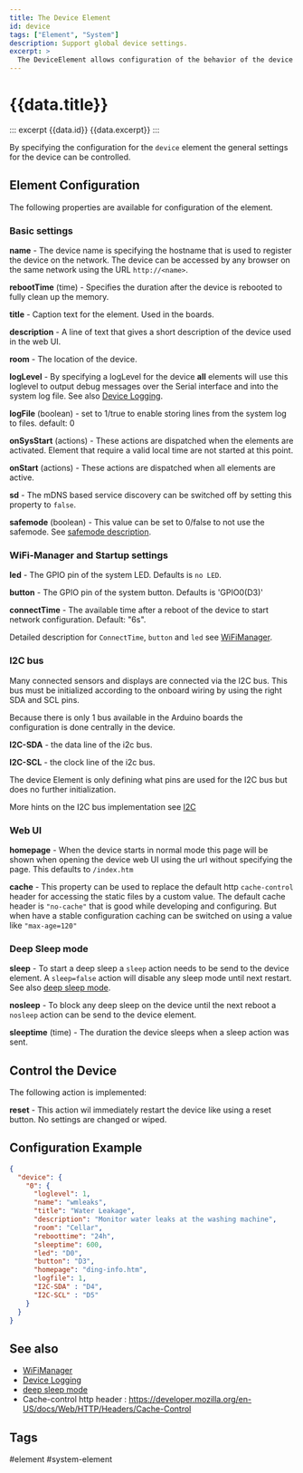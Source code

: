 ```yaml
---
title: The Device Element
id: device
tags: ["Element", "System"]
description: Support global device settings. 
excerpt: >
  The DeviceElement allows configuration of the behavior of the device and the features offered by the board class.
---
```


# {{data.title}}

::: excerpt {{data.id}}
{{data.excerpt}}
:::

By specifying the configuration for the `device` element the general settings for the device can be controlled.


## Element Configuration

The following properties are available for configuration of the element.

<object data="/element.svg?device" type="image/svg+xml"></object>

### Basic settings

**name** - The device name is specifying the hostname that is used to register the device on the network.
The device can be accessed by any browser on the same network using the URL `http://<name>`.

**rebootTime** (time) - Specifies the duration after the device is rebooted to fully clean up the memory.

**title** - Caption text for the element. Used in the boards.

**description** - A line of text that gives a short description of the device used in the web UI.

**room** - The location of the device.

**logLevel** - By specifying a logLevel for the device **all** elements will use this loglevel
to output debug messages over the Serial interface and into the system log file.
See also [Device Logging](/logger.md).

**logFile** (boolean) - set to 1/true to enable storing lines from the system log to files. default: 0

**onSysStart** (actions) - These actions are dispatched when the elements are activated. Element that require a valid local time are not started at this point.  

**onStart** (actions) - These actions are dispatched when all elements are active. 

**sd** - The mDNS based service discovery can be switched off by setting this property to `false`.

**safemode** (boolean) - This value can be set to 0/false to not use the safemode. See [safemode description](/safemode.md).


### WiFi-Manager and Startup settings

**led** - The GPIO pin of the system LED. Defaults is `no LED`.

**button** - The GPIO pin of the system button. Defaults is 'GPIO0(D3)'

**connectTime** - The available time after a reboot of the device to start network configuration. Default: "6s".

Detailed description for `ConnectTime`, `button` and `led` see [WiFiManager](/wifimanager.md).


### I2C bus

Many connected sensors and displays are connected via the I2C bus. This bus must be initialized according to the onboard wiring by using the right SDA and SCL pins.

Because there is only 1 bus available in the Arduino boards the configuration is done centrally in the device.

**I2C-SDA** - the data line of the i2c bus.

**I2C-SCL** - the clock line of the i2c bus.

The device Element is only defining what pins are used for the I2C bus but does no further initialization.

More hints on the I2C bus implementation see [I2C](/i2c.md)


### Web UI

**homepage** - When the device starts in normal mode this page will be shown when opening the device web UI using the url without specifying the page. This defaults to `/index.htm`

**cache** - This property can be used to replace the default http `cache-control` header for accessing the static files by a custom value.
The default cache header is `"no-cache"` that is good while developing and configuring.
But when have a stable configuration caching can be switched on using a value like `"max-age=120"` 


### Deep Sleep mode

**sleep** - To start a deep sleep a `sleep` action needs to be send to the device element.
A `sleep=false` action will disable any sleep mode until next restart. See also [deep sleep mode](/boards/deepsleep.md).

**nosleep** -  To block any deep sleep on the device until the next reboot a `nosleep` action can be send to the device element.

**sleeptime** (time) -  The duration the device sleeps when a sleep action was sent.



## Control the Device

The following action is implemented:

**reset** - This action wil immediately restart the device like using a reset button. No settings are changed or wiped. 


## Configuration Example

```json
{
  "device": {
    "0": {
      "loglevel": 1,
      "name": "wmleaks",
      "title": "Water Leakage",
      "description": "Monitor water leaks at the washing machine",
      "room": "Cellar",
      "reboottime": "24h",
      "sleeptime": 600,
      "led": "D0",
      "button": "D3",
      "homepage": "ding-info.htm",
      "logfile": 1,
      "I2C-SDA" : "D4",
      "I2C-SCL" : "D5"
    }
  }
}
```

## See also

* [WiFiManager](/wifimanager.md)
* [Device Logging](/logger.md)
* [deep sleep mode](/boards/deepsleep.md)
* Cache-control http header : <https://developer.mozilla.org/en-US/docs/Web/HTTP/Headers/Cache-Control>


## Tags
#element #system-element
